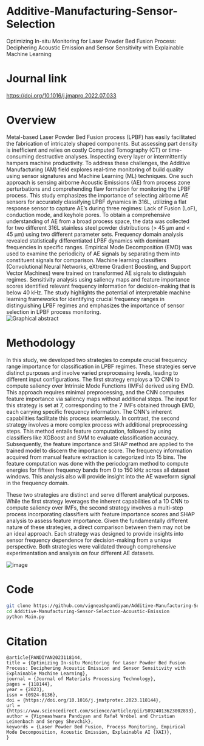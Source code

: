 # Additive-Manufacturing-Sensor-Selection
Optimizing In-situ Monitoring for Laser Powder Bed Fusion Process: Deciphering Acoustic Emission and Sensor Sensitivity with Explainable Machine Learning


# Journal link
https://doi.org/10.1016/j.jmapro.2022.07.033

# Overview

Metal-based Laser Powder Bed Fusion process (LPBF) has easily facilitated the fabrication of intricately shaped components. But assessing part density is inefficient and relies on costly Computed Tomography (CT) or time-consuming destructive analyses. Inspecting every layer or intermittently hampers machine productivity. To address these challenges, the Additive Manufacturing (AM) field explores real-time monitoring of build quality using sensor signatures and Machine Learning (ML) techniques. One such approach is sensing airborne Acoustic Emissions (AE) from process zone perturbations and comprehending flaw formation for monitoring the LPBF process. This study emphasizes the importance of selecting airborne AE sensors for accurately classifying LPBF dynamics in 316L, utilizing a flat response sensor to capture AE’s during three regimes: Lack of Fusion (LoF), conduction mode, and keyhole pores. To obtain a comprehensive understanding of AE from a broad process space, the data was collected for two different 316L stainless steel powder distributions (> 45 µm and < 45 µm) using two different parameter sets. Frequency domain analysis revealed statistically differentiated LPBF dynamics with dominant frequencies in specific ranges. Empirical Mode Decomposition (EMD) was used to examine the periodicity of AE signals by separating them into constituent signals for comparison. Machine learning classifiers (Convolutional Neural Networks, eXtreme Gradient Boosting, and Support Vector Machines) were trained on transformed AE signals to distinguish regimes. Sensitivity analysis using saliency maps and feature importance scores identified relevant frequency information for decision-making that is below 40 kHz. The study highlights the potential of interpretable machine learning frameworks for identifying crucial frequency ranges in distinguishing LPBF regimes and emphasizes the importance of sensor selection in LPBF process monitoring.  
![Graphical abstract](https://github.com/vigneashpandiyan/Additive-Manufacturing-Sensor-Selection/assets/39007209/c02e1e88-e4aa-40d6-a7b3-3196134fcb32)


# Methodology
In this study, we developed two strategies to compute crucial frequency range importance for classification in LPBF regimes. These strategies serve distinct purposes and involve varied preprocessing levels, leading to different input configurations. The first strategy employs a 1D CNN to compute saliency over Intrinsic Mode Functions (IMFs) derived using EMD. This approach requires minimal preprocessing, and the CNN computes feature importance via saliency maps without additional steps. The input for this strategy is set at 7, corresponding to the 7 IMFs obtained through EMD, each carrying specific frequency information. The CNN's inherent capabilities facilitate this process seamlessly. In contrast,  the second strategy involves a more complex process with additional preprocessing steps. This method entails feature computation, followed by using classifiers like XGBoost and SVM to evaluate classification accuracy. Subsequently, the feature importance and SHAP method are applied to the trained model to discern the importance score. The frequency information acquired from manual feature extraction is categorized into 15 bins. The feature computation was done with the periodogram method to compute energies for fifteen frequency bands from 0 to 150 kHz across all dataset windows. This analysis also will provide insight into the AE waveform signal in the frequency domain. 

These two strategies are distinct and serve different analytical purposes. While the first strategy leverages the inherent capabilities of a 1D CNN to compute saliency over IMFs, the second strategy involves a multi-step process incorporating classifiers with feature importance scores and SHAP analysis to assess feature importance. Given the fundamentally different nature of these strategies, a direct comparison between them may not be an ideal approach. Each strategy was designed to provide insights into sensor frequency dependence for decision-making from a unique perspective. Both strategies were validated through comprehensive experimentation and analysis on four different AE datasets. 

![image](https://github.com/vigneashpandiyan/Additive-Manufacturing-Transfer-Learning/assets/39007209/de11305c-119f-4269-b271-8a4847f59e1c)


# Code
```bash
git clone https://github.com/vigneashpandiyan/Additive-Manufacturing-Sensor-Selection-Acoustic-Emission
cd Additive-Manufacturing-Sensor-Selection-Acoustic-Emission
python Main.py
```

# Citation
```
@article{PANDIYAN2023118144,
title = {Optimizing In-situ Monitoring for Laser Powder Bed Fusion Process: Deciphering Acoustic Emission and Sensor Sensitivity with Explainable Machine Learning},
journal = {Journal of Materials Processing Technology},
pages = {118144},
year = {2023},
issn = {0924-0136},
doi = {https://doi.org/10.1016/j.jmatprotec.2023.118144},
url = {https://www.sciencedirect.com/science/article/pii/S0924013623002893},
author = {Vigneashwara Pandiyan and Rafał Wróbel and Christian Leinenbach and Sergey Shevchik},
keywords = {Laser Powder Bed Fusion, Process Monitoring, Empirical Mode Decomposition, Acoustic Emission, Explainable AI (XAI)},
}
